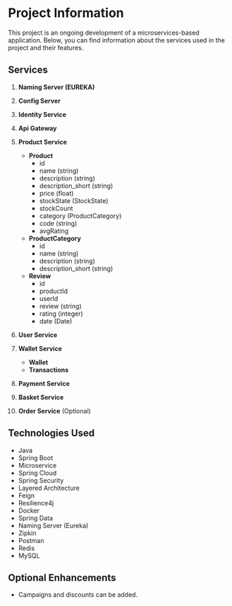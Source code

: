 # Project Information

This project is an ongoing development of a microservices-based application. Below, you can find information about the services used in the project and their features.

## Services

1. **Naming Server (EUREKA)**
2. **Config Server**
3. **Identity Service**
4. **Api Gateway**
5. **Product Service**
    - **Product**
        - id
        - name (string)
        - description (string)
        - description_short (string)
        - price (float)
        - stockState (StockState)
        - stockCount
        - category (ProductCategory)
        - code (string)
        - avgRating
    - **ProductCategory**
        - id
        - name (string)
        - description (string)
        - description_short (string)
    - **Review**
        - id
        - productId
        - userId
        - review (string)
        - rating (integer)
        - date (Date)

6. **User Service**
7. **Wallet Service**
    - **Wallet**
    - **Transactions**
8. **Payment Service**
9. **Basket Service**
10. **Order Service** (Optional)

## Technologies Used

- Java
- Spring Boot
- Microservice
- Spring Cloud
- Spring Security
- Layered Architecture
- Feign
- Resilience4j
- Docker
- Spring Data
- Naming Server (Eureka)
- Zipkin
- Postman
- Redis
- MySQL

## Optional Enhancements

- Campaigns and discounts can be added.

